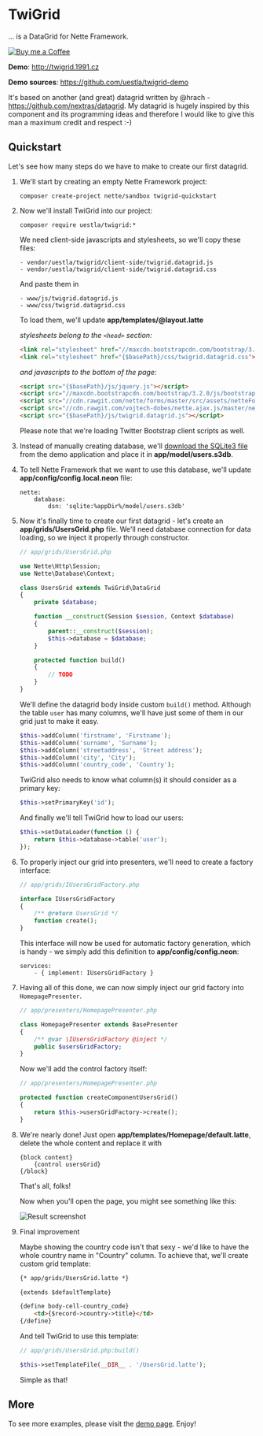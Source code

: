 TwiGrid
=======

... is a DataGrid for Nette Framework.

[![Buy me a Coffee](https://www.paypalobjects.com/en_US/i/btn/btn_donate_LG.gif)](https://www.paypal.com/cgi-bin/webscr?cmd=_s-xclick&hosted_button_id=5UZMKSVARNKJL)

**Demo**: http://twigrid.1991.cz

**Demo sources**: https://github.com/uestla/twigrid-demo

It's based on another (and great) datagrid written by @hrach - https://github.com/nextras/datagrid. My datagrid is hugely inspired by this component and its programming ideas and therefore I would like to give this man a maximum credit and respect :-)


Quickstart
----------

Let's see how many steps do we have to make to create our first datagrid.

1. We'll start by creating an empty Nette Framework project:

	```composer create-project nette/sandbox twigrid-quickstart```

2. Now we'll install TwiGrid into our project:

	```composer require uestla/twigrid:*```

	We need client-side javascripts and stylesheets, so we'll copy these files:

	```
	- vendor/uestla/twigrid/client-side/twigrid.datagrid.js
	- vendor/uestla/twigrid/client-side/twigrid.datagrid.css
	```

	And paste them in

	```
	- www/js/twigrid.datagrid.js
	- www/css/twigrid.datagrid.css
	```

	To load them, we'll update **app/templates/@layout.latte**

	*stylesheets belong to the `<head>` section:*
	```html
	<link rel="stylesheet" href="//maxcdn.bootstrapcdn.com/bootstrap/3.2.0/css/bootstrap.min.css">
	<link rel="stylesheet" href="{$basePath}/css/twigrid.datagrid.css">
	```

	*and javascripts to the bottom of the page:*
	```html
	<script src="{$basePath}/js/jquery.js"></script>
	<script src="//maxcdn.bootstrapcdn.com/bootstrap/3.2.0/js/bootstrap.min.js"></script>
	<script src="//cdn.rawgit.com/nette/forms/master/src/assets/netteForms.js"></script>
	<script src="//cdn.rawgit.com/vojtech-dobes/nette.ajax.js/master/nette.ajax.js"></script>
	<script src="{$basePath}/js/twigrid.datagrid.js"></script>
	```

	Please note that we're loading Twitter Bootstrap client scripts as well.

3. Instead of manually creating database, we'll [download the SQLite3 file](https://github.com/uestla/twigrid-demo/raw/455d55d2e2a34bae9aaa64658bf8a4b6ddfca4a0/app/users.s3db) from the demo application and place it in **app/model/users.s3db**.

4. To tell Nette Framework that we want to use this database, we'll update **app/config/config.local.neon** file:

	```
	nette:
		database:
			dsn: 'sqlite:%appDir%/model/users.s3db'
	```

5. Now it's finally time to create our first datagrid - let's create an **app/grids/UsersGrid.php** file. We'll need database connection for data loading, so we inject it properly through constructor.

	```php
	// app/grids/UsersGrid.php

	use Nette\Http\Session;
	use Nette\Database\Context;

	class UsersGrid extends TwiGrid\DataGrid
	{
		private $database;

		function __construct(Session $session, Context $database)
		{
			parent::__construct($session);
			$this->database = $database;
		}

		protected function build()
		{
			// TODO
		}
	}
	```

	We'll define the datagrid body inside custom `build()` method. Although the table `user` has many columns, we'll have just some of them in our grid just to make it easy.

	```php
	$this->addColumn('firstname', 'Firstname');
	$this->addColumn('surname', 'Surname');
	$this->addColumn('streetaddress', 'Street address');
	$this->addColumn('city', 'City');
	$this->addColumn('country_code', 'Country');
	```

	TwiGrid also needs to know what column(s) it should consider as a primary key:

	```php
	$this->setPrimaryKey('id');
	```

	And finally we'll tell TwiGrid how to load our users:

	```php
	$this->setDataLoader(function () {
		return $this->database->table('user');
	});
	```

6. To properly inject our grid into presenters, we'll need to create a factory interface:

	```php
	// app/grids/IUsersGridFactory.php

	interface IUsersGridFactory
	{
		/** @return UsersGrid */
		function create();
	}
	```

	This interface will now be used for automatic factory generation, which is handy - we simply add this definition to **app/config/config.neon**:

	```
	services:
		- { implement: IUsersGridFactory }
	```

7. Having all of this done, we can now simply inject our grid factory into `HomepagePresenter`.

	```php
	// app/presenters/HomepagePresenter.php

	class HomepagePresenter extends BasePresenter
	{
		/** @var \IUsersGridFactory @inject */
		public $usersGridFactory;
	}
	```

	Now we'll add the control factory itself:

	```php
	// app/presenters/HomepagePresenter.php

	protected function createComponentUsersGrid()
	{
		return $this->usersGridFactory->create();
	}
	```

8. We're nearly done! Just open **app/templates/Homepage/default.latte**, delete the whole content and replace it with

	```
	{block content}
		{control usersGrid}
	{/block}
	```

	That's all, folks!

	Now when you'll open the page, you might see something like this:

	![Result screenshot](http://i.imgur.com/RHzFX1V.png)

9. Final improvement

	Maybe showing the country code isn't that sexy - we'd like to have the whole country name in "Country" column. To achieve that, we'll create custom grid template:

	```html
	{* app/grids/UsersGrid.latte *}

	{extends $defaultTemplate}

	{define body-cell-country_code}
		<td>{$record->country->title}</td>
	{/define}
	```

	And tell TwiGrid to use this template:

	```php
	// app/grids/UsersGrid.php:build()

	$this->setTemplateFile(__DIR__ . '/UsersGrid.latte');
	```

	Simple as that!

More
----

To see more examples, please visit the [demo page](http://twigrid.1991.cz/). Enjoy!
